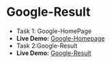 # Google-Result
- Task 1: Google-HomePage
- **Live Demo:** [Google-Homepage](https://fir0j.github.io/Google-Homepage/ "github/fir0j")
- Task 2:Google-Result 
- **Live Demo:** [Google-Result](https://fir0j.github.io/Google-Result/ "github/fir0j")
